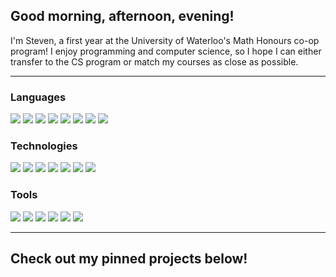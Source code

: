 ## Good morning, afternoon, evening!

I'm Steven, a first year at the University of Waterloo's Math Honours co-op program! I enjoy programming and computer science, so I hope I can either transfer to the CS program or match my courses as close as possible.

---

### Languages

![](https://img.shields.io/badge/-Python-3776AB?style=for-the-badge&logo=python&logoColor=white)
![](https://img.shields.io/badge/-Javascript-F7DF1E?style=for-the-badge&logo=javascript&logoColor=black)
![](https://img.shields.io/badge/-C-A8B9CC?style=for-the-badge&logo=c&logoColor=black)
![](https://img.shields.io/badge/-C%2B%2B-00599C?style=for-the-badge&logo=c%2B%2B&logoColor=white)
![](https://img.shields.io/badge/-R-276DC3?style=for-the-badge&logo=r&logoColor=white)
![](https://img.shields.io/badge/-Java-F80000?style=for-the-badge&logo=oracle&logoColor=white)
![](https://img.shields.io/badge/-HTML5-E34F26?style=for-the-badge&logo=html5&logoColor=white)
![](https://img.shields.io/badge/-CSS3-1572B6?style=for-the-badge&logo=css3&logoColor=white)

### Technologies

![](https://img.shields.io/badge/-Django-092E20?style=for-the-badge&logo=django&logoColor=white)
![](https://img.shields.io/badge/-Expo-000020?style=for-the-badge&logo=expo&logoColor=white)
![](https://img.shields.io/badge/-NumPy-013243?style=for-the-badge&logo=numpy&logoColor=white)
![](https://img.shields.io/badge/-PyQt5-41CD52?style=for-the-badge&logo=qt&logoColor=white)
![](https://img.shields.io/badge/-React-61DAFB?style=for-the-badge&logo=react&logoColor=black)
![](https://img.shields.io/badge/-React%20Native-61DAFB?style=for-the-badge&logo=react&logoColor=black)
![](https://img.shields.io/badge/-SQLite-003B57?style=for-the-badge&logo=sqlite&logoColor=white)

### Tools

![](https://img.shields.io/badge/-Linux-FCC624?style=for-the-badge&logo=linux&logoColor=black)
![](https://img.shields.io/badge/-Git-F05032?style=for-the-badge&logo=git&logoColor=white)
![](https://img.shields.io/badge/-GitHub-181717?style=for-the-badge&logo=github&logoColor=white)
![](https://img.shields.io/badge/-Google%20Cloud%20Platform-4285F4?style=for-the-badge&logo=google%20cloud&logoColor=white)
![](https://img.shields.io/badge/-JetBrains%20IDE-000000?style=for-the-badge&logo=jetbrains&logoColor=white)
![](https://img.shields.io/badge/-VSCode-007ACC?style=for-the-badge&logo=visual%20studio%20code&logoColor=white)

---

## Check out my pinned projects below!
